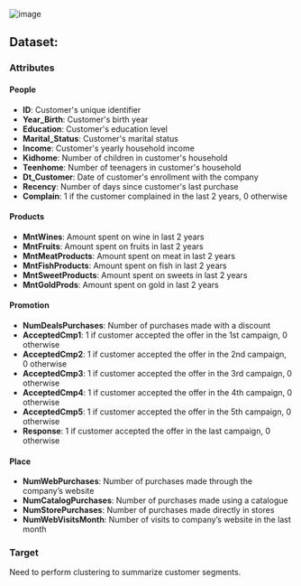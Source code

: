 

![image](https://github.com/Anusha-Katha/Projects/assets/123344983/b024559d-3fd1-4e85-ad7a-da75bf342858)


## Dataset:

### Attributes

#### People

- **ID**: Customer's unique identifier
- **Year_Birth**: Customer's birth year
- **Education**: Customer's education level
- **Marital_Status**: Customer's marital status
- **Income**: Customer's yearly household income
- **Kidhome**: Number of children in customer's household
- **Teenhome**: Number of teenagers in customer's household
- **Dt_Customer**: Date of customer's enrollment with the company
- **Recency**: Number of days since customer's last purchase
- **Complain**: 1 if the customer complained in the last 2 years, 0 otherwise

#### Products

- **MntWines**: Amount spent on wine in last 2 years
- **MntFruits**: Amount spent on fruits in last 2 years
- **MntMeatProducts**: Amount spent on meat in last 2 years
- **MntFishProducts**: Amount spent on fish in last 2 years
- **MntSweetProducts**: Amount spent on sweets in last 2 years
- **MntGoldProds**: Amount spent on gold in last 2 years

#### Promotion

- **NumDealsPurchases**: Number of purchases made with a discount
- **AcceptedCmp1**: 1 if customer accepted the offer in the 1st campaign, 0 otherwise
- **AcceptedCmp2**: 1 if customer accepted the offer in the 2nd campaign, 0 otherwise
- **AcceptedCmp3**: 1 if customer accepted the offer in the 3rd campaign, 0 otherwise
- **AcceptedCmp4**: 1 if customer accepted the offer in the 4th campaign, 0 otherwise
- **AcceptedCmp5**: 1 if customer accepted the offer in the 5th campaign, 0 otherwise
- **Response**: 1 if customer accepted the offer in the last campaign, 0 otherwise

#### Place

- **NumWebPurchases**: Number of purchases made through the company’s website
- **NumCatalogPurchases**: Number of purchases made using a catalogue
- **NumStorePurchases**: Number of purchases made directly in stores
- **NumWebVisitsMonth**: Number of visits to company’s website in the last month

### Target

Need to perform clustering to summarize customer segments.
